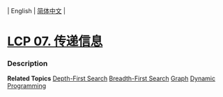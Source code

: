 | English | [简体中文](README.md) |

# [LCP 07. 传递信息](https://leetcode-cn.com/problems/chuan-di-xin-xi)
 ### Description

**Related Topics**  [Depth-First Search](https://leetcode-cn.com/tag/depth-first-search) [Breadth-First Search](https://leetcode-cn.com/tag/breadth-first-search) [Graph](https://leetcode-cn.com/tag/graph) [Dynamic Programming](https://leetcode-cn.com/tag/dynamic-programming) 
